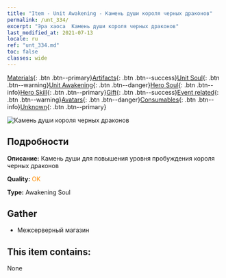 ```yaml
---
title: "Item - Unit Awakening - Камень души короля черных драконов"
permalink: /unt_334/
excerpt: "Эра хаоса  Камень души короля черных драконов"
last_modified_at: 2021-07-13
locale: ru
ref: "unt_334.md"
toc: false
classes: wide
---
```

 [Materials](/ItemsRU/){: .btn .btn--primary}[Artifacts](/ItemsRU/Artifacts/){: .btn .btn--success}[Unit Soul](/ItemsRU/UnitSoul/){: .btn .btn--warning}[Unit Awakening](/ItemsRU/UnitAwakening/){: .btn .btn--danger}[Hero Soul](/ItemsRU/HeroSoul/){: .btn .btn--info}[Hero Skill](/ItemsRU/HeroSkill/){: .btn .btn--primary}[Gift](/ItemsRU/Gift/){: .btn .btn--success}[Event related](/ItemsRU/Events/){: .btn .btn--warning}[Avatars](/ItemsRU/Avatars/){: .btn .btn--danger}[Consumables](/ItemsRU/Consumables/){: .btn .btn--info}[Unknown](/ItemsRU/Unknown/){: .btn .btn--primary}

 ![Камень души короля черных драконов](/images/u/tia_heilong.jpg)

## Подробности
 **Описание:** Камень души для повышения уровня пробуждения короля черных драконов

 **Quality:** <span style="color: #FF8C00">OK</span>

 **Type:** Awakening Soul

## Gather

*    Межсерверный магазин 

## This item contains:

  None

